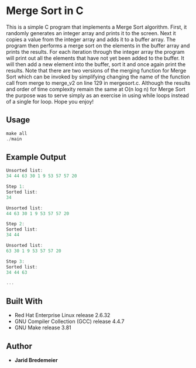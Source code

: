 # Merge Sort in C
This is a simple C program that implements a Merge Sort algorithm. First, it randomly generates an integer array and prints it to the screen. Next it copies a value from the integer array and adds it to a buffer array. The program then performs a merge sort on the elements in the buffer array and prints the results. For each iteration through the integer array the program will print out all the elements that have not yet been added to the buffer. It will then add a new element into the buffer, sort it and once again print the results. Note that there are two versions of the merging function for Merge Sort which can be invoked by simplifying changing the name of the function call from merge to merge_v2 on line 129 in mergesort.c. Although the results and order of time complexity remain the same at O(n log n) for Merge Sort the purpose was to serve simply as an exercise in using while loops instead of a single for loop. Hope you enjoy!

## Usage
```c
make all
./main
```

## Example Output
```c
Unsorted list:
34 44 63 30 1 9 53 57 57 20

Step 1:
Sorted list:
34

Unsorted list:
44 63 30 1 9 53 57 57 20

Step 2:
Sorted list:
34 44

Unsorted list:
63 30 1 9 53 57 57 20

Step 3:
Sorted list:
34 44 63

...
```

## Built With
* Red Hat Enterprise Linux release 2.6.32
* GNU Compiler Collection (GCC) release 4.4.7 
* GNU Make release 3.81

## Author
* **Jarid Bredemeier**